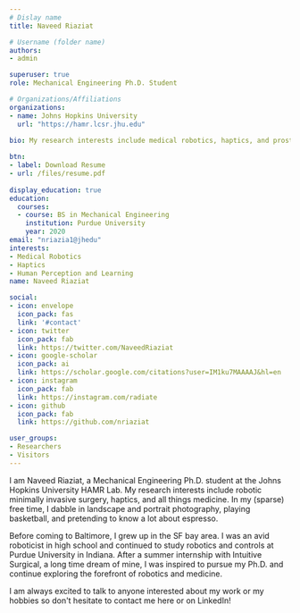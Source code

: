 ```yaml
---
# Dislay name
title: Naveed Riaziat

# Username (folder name)
authors:
- admin

superuser: true
role: Mechanical Engineering Ph.D. Student

# Organizations/Affiliations
organizations:
- name: Johns Hopkins University
  url: "https://hamr.lcsr.jhu.edu"
  
bio: My research interests include medical robotics, haptics, and prosthetics.

btn:
- label: Download Resume
- url: /files/resume.pdf
  
display_education: true
education:
  courses:
  - course: BS in Mechanical Engineering
    institution: Purdue University
    year: 2020
email: "nriazia1@jhedu"
interests:
- Medical Robotics
- Haptics
- Human Perception and Learning
name: Naveed Riaziat

social:
- icon: envelope
  icon_pack: fas
  link: '#contact'
- icon: twitter
  icon_pack: fab
  link: https://twitter.com/NaveedRiaziat
- icon: google-scholar
  icon_pack: ai
  link: https://scholar.google.com/citations?user=IM1ku7MAAAAJ&hl=en
- icon: instagram
  icon_pack: fab
  link: https://instagram.com/radiate
- icon: github
  icon_pack: fab
  link: https://github.com/nriaziat

user_groups:
- Researchers
- Visitors
---
```


I am Naveed Riaziat, a Mechanical Engineering Ph.D. student at the Johns Hopkins University HAMR Lab. My research interests include robotic minimally invasive surgery, haptics, and all things medicine. In my (sparse) free time, I dabble in landscape and portrait photography, playing basketball, and pretending to know a lot about espresso. 

Before coming to Baltimore, I grew up in the SF bay area. I was an avid roboticist in high school and continued to study robotics and controls at Purdue University in Indiana. After a summer internship with Intuitive Surgical, a long time dream of mine, I was inspired to pursue my Ph.D. and continue exploring the forefront of robotics and medicine. 

I am always excited to talk to anyone interested about my work or my hobbies so don't hesitate to contact me here or on LinkedIn!

